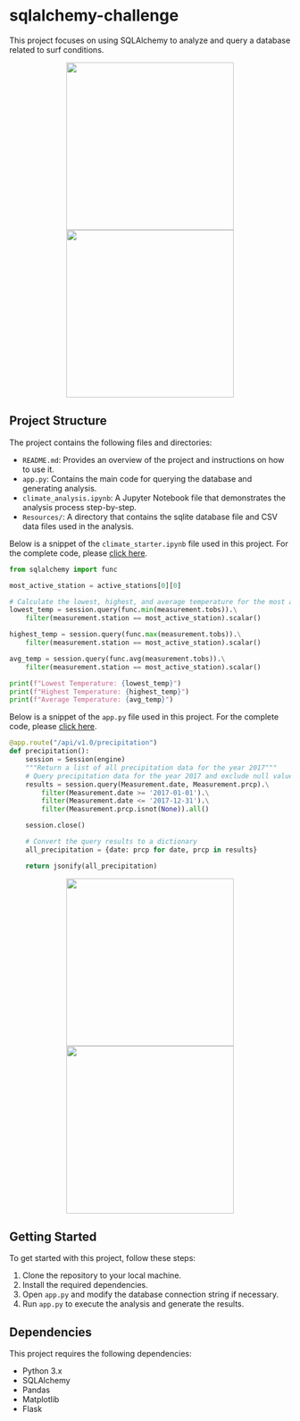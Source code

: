 # sqlalchemy-challenge

This project focuses on using SQLAlchemy to analyze and query a database related to surf conditions.

<div align="center">
    <img src="https://github.com/Xthe23/sqlalchemy-challenge/blob/main/SurfsUp/Resources/Screenshot1.png" width="300">
    <img src="https://github.com/Xthe23/sqlalchemy-challenge/blob/main/SurfsUp/Resources/Screenshot2.png" width="300">
</div>

## Project Structure

The project contains the following files and directories:

- `README.md`: Provides an overview of the project and instructions on how to use it.
- `app.py`: Contains the main code for querying the database and generating analysis.
- `climate_analysis.ipynb`: A Jupyter Notebook file that demonstrates the analysis process step-by-step.
- `Resources/`: A directory that contains the sqlite database file and CSV data files used in the analysis.

Below is a snippet of the `climate_starter.ipynb` file used in this project. 
For the complete code, please [click here](https://github.com/Xthe23/sqlalchemy-challenge/blob/main/SurfsUp/climate_starter.ipynb).

```python
from sqlalchemy import func

most_active_station = active_stations[0][0]

# Calculate the lowest, highest, and average temperature for the most active station
lowest_temp = session.query(func.min(measurement.tobs)).\
    filter(measurement.station == most_active_station).scalar()

highest_temp = session.query(func.max(measurement.tobs)).\
    filter(measurement.station == most_active_station).scalar()

avg_temp = session.query(func.avg(measurement.tobs)).\
    filter(measurement.station == most_active_station).scalar()

print(f"Lowest Temperature: {lowest_temp}")
print(f"Highest Temperature: {highest_temp}")
print(f"Average Temperature: {avg_temp}")
```
Below is a snippet of the `app.py` file used in this project. 
For the complete code, please [click here](https://github.com/Xthe23/sqlalchemy-challenge/blob/main/SurfsUp/app.py).

```python
@app.route("/api/v1.0/precipitation")
def precipitation():
    session = Session(engine)
    """Return a list of all precipitation data for the year 2017"""
    # Query precipitation data for the year 2017 and exclude null values
    results = session.query(Measurement.date, Measurement.prcp).\
        filter(Measurement.date >= '2017-01-01').\
        filter(Measurement.date <= '2017-12-31').\
        filter(Measurement.prcp.isnot(None)).all()

    session.close()

    # Convert the query results to a dictionary
    all_precipitation = {date: prcp for date, prcp in results}

    return jsonify(all_precipitation)
```
<div align="center">
  <img src="https://github.com/Xthe23/sqlalchemy-challenge/blob/main/SurfsUp/Resources/Screenshot3.png" width="300">
  <img src="https://github.com/Xthe23/sqlalchemy-challenge/blob/main/SurfsUp/Resources/Screenshot4.png" width="300">
</div>


  
## Getting Started

To get started with this project, follow these steps:

1. Clone the repository to your local machine.
2. Install the required dependencies.
3. Open `app.py` and modify the database connection string if necessary.
4. Run `app.py` to execute the analysis and generate the results.

## Dependencies

This project requires the following dependencies:

- Python 3.x
- SQLAlchemy
- Pandas
- Matplotlib
- Flask
